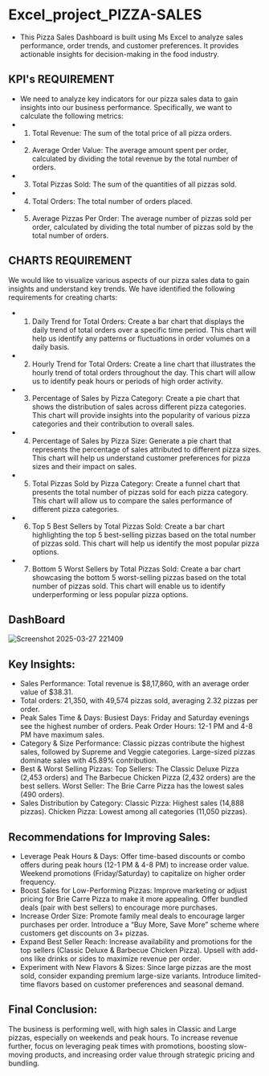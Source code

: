 # Excel_project_PIZZA-SALES
- This Pizza Sales Dashboard is built using Ms Excel to analyze sales performance, order trends, and customer preferences. It provides actionable insights for decision-making in the food industry.
## KPI's REQUIREMENT
- We need to analyze key indicators for our pizza sales data to gain insights into our business performance. Specifically, we want to calculate the following metrics:
- 1. Total Revenue: The sum of the total price of all pizza orders.
- 2. Average Order Value: The average amount spent per order, calculated by dividing the total revenue by the total number of orders.
- 3. Total Pizzas Sold: The sum of the quantities of all pizzas sold.
- 4. Total Orders: The total number of orders placed.
- 5. Average Pizzas Per Order: The average number of pizzas sold per order, calculated by dividing the total number of pizzas sold by the total number of orders.
## CHARTS REQUIREMENT
We would like to visualize various aspects of our pizza sales data to gain insights and understand key trends. We have identified the following requirements for creating charts:
- 1. Daily Trend for Total Orders:
Create a bar chart that displays the daily trend of total orders over a specific time period. This chart will help us identify any patterns or fluctuations in order volumes on a daily basis.
- 2. Hourly Trend for Total Orders:
Create a line chart that illustrates the hourly trend of total orders throughout the day. This chart will allow us to identify peak hours or periods of high order activity.
- 3. Percentage of Sales by Pizza Category:
Create a pie chart that shows the distribution of sales across different pizza categories. This chart will provide insights into the popularity of various pizza categories and their contribution to overall sales.
- 4. Percentage of Sales by Pizza Size:
Generate a pie chart that represents the percentage of sales attributed to different pizza sizes. This chart will help us understand customer preferences for pizza sizes and their impact on sales.
- 5. Total Pizzas Sold by Pizza Category:
Create a funnel chart that presents the total number of pizzas sold for each pizza category. This chart will allow us to compare the sales performance of different pizza categories.
- 6. Top 5 Best Sellers by Total Pizzas Sold:
Create a bar chart highlighting the top 5 best-selling pizzas based on the total number of pizzas sold. This chart will help us identify the most popular pizza options.
- 7. Bottom 5 Worst Sellers by Total Pizzas Sold:
Create a bar chart showcasing the bottom 5 worst-selling pizzas based on the total number of pizzas sold. This chart will enable us to identify underperforming or less popular pizza options.

## DashBoard
![Screenshot 2025-03-27 221409](https://github.com/user-attachments/assets/a7df7743-9f4d-4a97-aabf-6ee12e673d13)


## Key Insights:
- Sales Performance:
Total revenue is $8,17,860, with an average order value of $38.31.
- Total orders: 21,350, with 49,574 pizzas sold, averaging 2.32 pizzas per order.
- Peak Sales Time & Days:
Busiest Days: Friday and Saturday evenings see the highest number of orders.
Peak Order Hours: 12-1 PM and 4-8 PM have maximum sales.
- Category & Size Performance:
Classic pizzas contribute the highest sales, followed by Supreme and Veggie categories.
Large-sized pizzas dominate sales with 45.89% contribution.
- Best & Worst Selling Pizzas:
Top Sellers:
The Classic Deluxe Pizza (2,453 orders) and The Barbecue Chicken Pizza (2,432 orders) are the best sellers.
Worst Seller:
The Brie Carre Pizza has the lowest sales (490 orders).
- Sales Distribution by Category:
Classic Pizza: Highest sales (14,888 pizzas).
Chicken Pizza: Lowest among all categories (11,050 pizzas).
## Recommendations for Improving Sales:
- Leverage Peak Hours & Days:
Offer time-based discounts or combo offers during peak hours (12-1 PM & 4-8 PM) to increase order value.
Weekend promotions (Friday/Saturday) to capitalize on higher order frequency.
- Boost Sales for Low-Performing Pizzas:
Improve marketing or adjust pricing for Brie Carre Pizza to make it more appealing.
Offer bundled deals (pair with best sellers) to encourage more purchases.
- Increase Order Size:
Promote family meal deals to encourage larger purchases per order.
Introduce a “Buy More, Save More” scheme where customers get discounts on 3+ pizzas.
- Expand Best Seller Reach:
Increase availability and promotions for the top sellers (Classic Deluxe & Barbecue Chicken Pizza).
Upsell with add-ons like drinks or sides to maximize revenue per order.
- Experiment with New Flavors & Sizes:
Since large pizzas are the most sold, consider expanding premium large-size variants.
Introduce limited-time flavors based on customer preferences and seasonal demand.
## Final Conclusion:
The business is performing well, with high sales in Classic and Large pizzas, especially on weekends and peak hours. To increase revenue further, focus on leveraging peak times with promotions, boosting slow-moving products, and increasing order value through strategic pricing and bundling.

